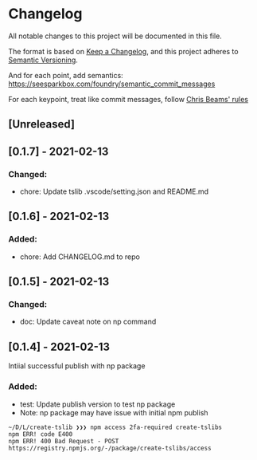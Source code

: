 # Changelog
All notable changes to this project will be documented in this file.

The format is based on [Keep a Changelog](https://keepachangelog.com/en/1.0.0/),
and this project adheres to [Semantic Versioning](https://semver.org/spec/v2.0.0.html).

And for each point, add semantics:
https://seesparkbox.com/foundry/semantic_commit_messages

For each keypoint, treat like commit messages, follow [Chris Beams' rules](https://chris.beams.io/posts/git-commit/)

## [Unreleased]

## [0.1.7] - 2021-02-13
### Changed:
- chore: Update tslib .vscode/setting.json and README.md

## [0.1.6] - 2021-02-13
### Added:
- chore: Add CHANGELOG.md to repo

## [0.1.5] - 2021-02-13
### Changed:
- doc: Update caveat note on np command


## [0.1.4] - 2021-02-13

Intiial successful publish with np package

### Added:

- test: Update publish version to test np package
- Note: np package may have issue with initial npm publish

```shell
~/D/L/create-tslib ❯❯❯ npm access 2fa-required create-tslibs
npm ERR! code E400
npm ERR! 400 Bad Request - POST https://registry.npmjs.org/-/package/create-tslibs/access
```
